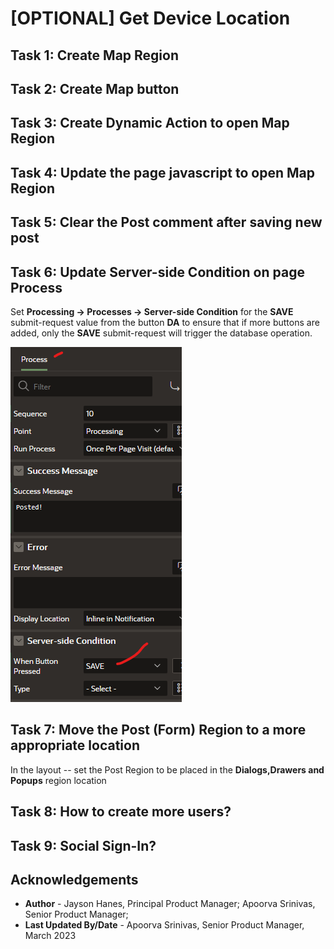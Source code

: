 # [OPTIONAL] Get Device Location

## Task 1: Create Map Region

## Task 2: Create Map button

## Task 3: Create Dynamic Action to open Map Region

## Task 4: Update the page javascript to open Map Region

## Task 5: Clear the Post comment after saving new post

## Task 6: Update Server-side Condition on page Process

   Set **Processing -\> Processes -\> Server-side Condition** for the **SAVE** submit-request value from the button **DA** to ensure that if more buttons are added, only the **SAVE** submit-request will trigger the database operation.

   ![Property Editor](images/process-attributes.png)

## Task 7: Move the **Post** (Form) Region to a more appropriate location

   In the layout -- set the Post Region to be placed in the **Dialogs,Drawers and Popups** region location

## Task 8: How to create more users?

## Task 9: Social Sign-In?


## **Acknowledgements**

 - **Author** - Jayson Hanes, Principal Product Manager; Apoorva Srinivas, Senior Product Manager; 
 - **Last Updated By/Date** - Apoorva Srinivas, Senior Product Manager, March 2023
